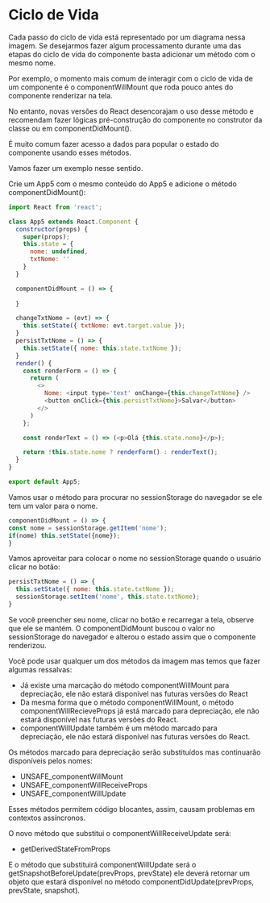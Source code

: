 # Ciclo de Vida

Cada passo do ciclo de vida está representado por um diagrama nessa imagem. Se desejarmos fazer algum processamento durante uma das etapas do ciclo de vida do componente basta adicionar um método com o mesmo nome.

Por exemplo, o momento mais comum de interagir com o ciclo de vida de um componente é o componentWillMount que roda pouco antes do componente renderizar na tela.

No entanto, novas versões do React desencorajam o uso desse método e recomendam fazer lógicas pré-construção do componente no construtor da classe ou em componentDidMount().

É muito comum fazer acesso a dados para popular o estado do componente usando esses métodos.

Vamos fazer um exemplo nesse sentido.

Crie um App5 com o mesmo conteúdo do App5 e adicione o método componentDidMount():

```js
import React from 'react';

class App5 extends React.Component {
  constructor(props) {
    super(props);
    this.state = {
      nome: undefined,
      txtNome: ''
    }
  }

  componentDidMount = () => {
    
  }

  changeTxtNome = (evt) => {
    this.setState({ txtNome: evt.target.value });
  }
  persistTxtNome = () => {
    this.setState({ nome: this.state.txtNome });
  }
  render() {
    const renderForm = () => {
      return (
        <>
          Nome: <input type='text' onChange={this.changeTxtNome} />
          <button onClick={this.persistTxtNome}>Salvar</button>
        </>
      )
    };

    const renderText = () => (<p>Olá {this.state.nome}</p>);

    return !this.state.nome ? renderForm() : renderText();
  }
}

export default App5;
```

Vamos usar o método para procurar no sessionStorage do navegador se ele tem um valor para o nome.

```js
componentDidMount = () => {
const nome = sessionStorage.getItem('nome');
if(nome) this.setState({nome});
}
```
Vamos aproveitar para colocar o nome no sessionStorage quando o usuário clicar no botão:

```js
persistTxtNome = () => {
  this.setState({ nome: this.state.txtNome });
  sessionStorage.setItem('nome', this.state.txtNome);
}
```

Se você preencher seu nome, clicar no botão e recarregar a tela, observe que ele se mantém. O componentDidMount buscou o valor no sessionStorage do navegador e alterou o estado assim que o componente renderizou.

Você pode usar qualquer um dos métodos da imagem mas temos que fazer algumas ressalvas:

- Já existe uma marcação do método componentWillMount para depreciação, ele não estará disponível nas futuras versões do React
- Da mesma forma que o método componentWillMount, o método componentWillRecieveProps já está marcado para depreciação, ele não estará disponível nas futuras versões do React.
- componentWillUpdate também é um método marcado para depreciação, ele não estará disponível nas futuras versões do React.

Os métodos marcado para depreciação serão substituídos mas continuarão disponíveis pelos nomes:

- UNSAFE_componentWillMount
- UNSAFE_componentWillReceiveProps
- UNSAFE_componentWillUpdate

Esses métodos permitem código blocantes, assim, causam problemas em contextos assíncronos.

O novo método que substitui o componentWillReceiveUpdate será:

- getDerivedStateFromProps

E o método que substituirá componentWillUpdate será o getSnapshotBeforeUpdate(prevProps, prevState) ele deverá retornar um objeto que estará disponível no método componentDidUpdate(prevProps, prevState, snapshot).

